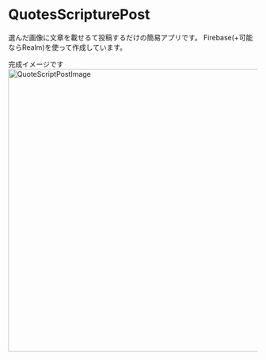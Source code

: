 # QuotesScripturePost

選んだ画像に文章を載せるて投稿するだけの簡易アプリです。
Firebase(+可能ならRealm)を使って作成しています。

完成イメージです
<br>
<img width="572" alt="QuoteScriptPostImage" src="https://user-images.githubusercontent.com/46615146/76678188-1aea4e00-6619-11ea-94a0-098843470ff7.png">
